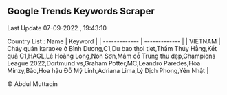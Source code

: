 

## Google Trends Keywords Scraper 
 
Last Update 07-09-2022 , 19:43:10

Country List :
 Name  | Keyword |
| ------------- | ------------- |
| VIETNAM | Cháy quán karaoke ở Bình Dương,C1,Du bao thoi tiet,Thẩm Thúy Hằng,Kết quả C1,HAGL,Lê Hoàng Long,Nón Sơn,Mâm cỗ Trung thu đẹp,Champions League 2022,Dortmund vs,Graham Potter,MC,Leandro Paredes,Hòa Minzy,Bão,Hoa hậu Đỗ Mỹ Linh,Adriana Lima,Lý Dịch Phong,Yên Nhật |



© Abdul Muttaqin 
